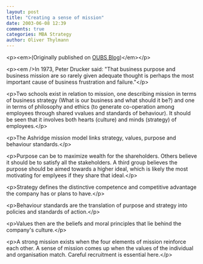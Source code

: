```yaml
---
layout: post
title: "Creating a sense of mission"
date: 2003-06-08 12:39
comments: true
categories: MBA Strategy
author: Oliver Thylmann
---
```





&lt;p&gt;&lt;em&gt;(Originally published on [OUBS Blog](http://blog.thylmann.net/category/oubs/))&lt;/em&gt;&lt;/p&gt;

&lt;p&gt;&lt;em /&gt;In 1973, Peter Drucker said: &quot;That business purpose and business mission are so rarely given adequate thought is perhaps the most important cause of business frustration and failure.&quot;&lt;/p&gt;

&lt;p&gt;Two schools exist in relation to mission, one describing mission in terms of business strategy (What is our business and what should it be?) and one in terms of philosophy and ethics (to generate co-operation among employees through shared vvalues and standards of behaviour). It should be seen that it involves both hearts (culture) and minds (strategy) of employees.&lt;/p&gt;

&lt;p&gt;The Ashridge mission model links strategy, values, purpose and behaviour standards.&lt;/p&gt;

&lt;p&gt;Purpose can be to maximize wealth for the shareholders. Others believe it should be to satisfy all the stakeholders. A third group believes the purpose should be aimed towards a higher ideal, which is likely the most motivating for emplyees if they share that ideal.&lt;/p&gt;

&lt;p&gt;Strategy defines the distinctive competence and competitive advantage the company has or plans to have.&lt;/p&gt;

&lt;p&gt;Behaviour standards are the translation of purpose and strategy into policies and standards of action.&lt;/p&gt;

&lt;p&gt;Values then are the beliefs and moral principles that lie behind the company's culture.&lt;/p&gt;

&lt;p&gt;A strong mission exists when the four elements of mission reinforce each other. A sense of mission comes up when the values of the individual and organisation match. Careful recruitment is essential here.&lt;/p&gt;


